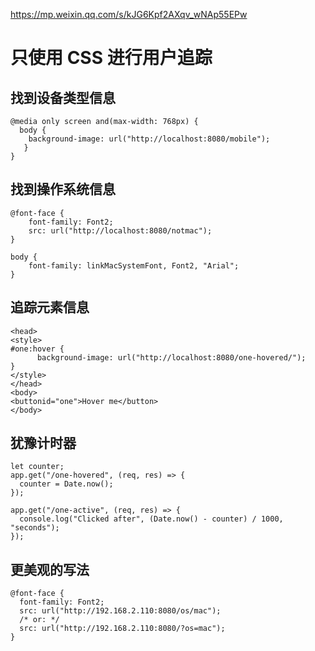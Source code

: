 

https://mp.weixin.qq.com/s/kJG6Kpf2AXqv_wNAp55EPw  


# 只使用 CSS 进行用户追踪 


## 找到设备类型信息

```
@media only screen and(max-width: 768px) {
  body {
    background-image: url("http://localhost:8080/mobile");
   }
} 
```

## 找到操作系统信息

```
@font-face {
    font-family: Font2;
    src: url("http://localhost:8080/notmac");
}

body {
    font-family: linkMacSystemFont, Font2, "Arial";
}
```

## 追踪元素信息

```
<head>
<style>
#one:hover {
      background-image: url("http://localhost:8080/one-hovered/");
}
</style>
</head>
<body>
<buttonid="one">Hover me</button>
</body>
```


## 犹豫计时器
```
let counter;
app.get("/one-hovered", (req, res) => {
  counter = Date.now();
});

app.get("/one-active", (req, res) => {
  console.log("Clicked after", (Date.now() - counter) / 1000, "seconds");
});
```


## 更美观的写法

```
@font-face {
  font-family: Font2;
  src: url("http://192.168.2.110:8080/os/mac");
  /* or: */
  src: url("http://192.168.2.110:8080/?os=mac");
}
```
